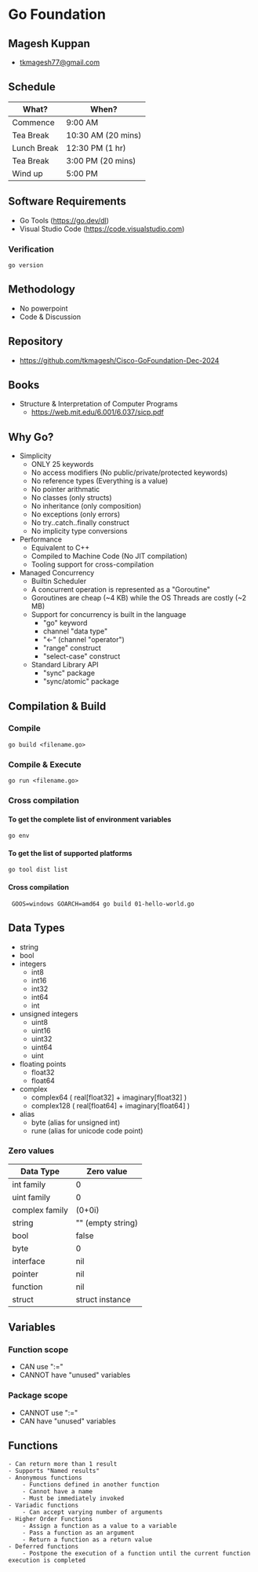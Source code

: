 # Go Foundation

## Magesh Kuppan
- tkmagesh77@gmail.com

## Schedule
| What? | When? |
| ---- | --- |
| Commence | 9:00 AM |
| Tea Break | 10:30 AM (20 mins) |
| Lunch Break | 12:30 PM (1 hr) |
| Tea Break | 3:00 PM (20 mins) |
| Wind up | 5:00 PM |

## Software Requirements
- Go Tools (https://go.dev/dl)
- Visual Studio Code (https://code.visualstudio.com)

### Verification
```shell
go version
```

## Methodology
- No powerpoint
- Code & Discussion

## Repository
- https://github.com/tkmagesh/Cisco-GoFoundation-Dec-2024

## Books
- Structure & Interpretation of Computer Programs
    - https://web.mit.edu/6.001/6.037/sicp.pdf


## Why Go?
- Simplicity
    - ONLY 25 keywords
    - No access modifiers (No public/private/protected keywords)
    - No reference types (Everything is a value)
    - No pointer arithmatic 
    - No classes (only structs)
    - No inheritance (only composition)
    - No exceptions (only errors)
    - No try..catch..finally construct
    - No implicity type conversions
- Performance
    - Equivalent to C++
    - Compiled to Machine Code (No JIT compilation)
    - Tooling support for cross-compilation
- Managed Concurrency
    - Builtin Scheduler
    - A concurrent operation is represented as a "Goroutine"
    - Goroutines are cheap (~4 KB) while the OS Threads are costly (~2 MB)
    - Support for concurrency is built in the language
        - "go" keyword
        - channel "data type"
        - "<-" (channel "operator")
        - "range" construct
        - "select-case" construct
    - Standard Library API
        - "sync" package
        - "sync/atomic" package

## Compilation & Build
### Compile 
```shell
go build <filename.go>
```

### Compile & Execute
```shell
go run <filename.go>
```

### Cross compilation
#### To get the complete list of environment variables
```shell
go env
```

#### To get the list of supported platforms
```shell
go tool dist list
```

#### Cross compilation
```shell
 GOOS=windows GOARCH=amd64 go build 01-hello-world.go
```

## Data Types
- string
- bool
- integers
    - int8
    - int16
    - int32
    - int64
    - int
- unsigned integers
    - uint8
    - uint16
    - uint32
    - uint64
    - uint
- floating points
    - float32
    - float64
- complex
    - complex64 ( real[float32] + imaginary[float32] )
    - complex128 ( real[float64] + imaginary[float64] )
- alias
    - byte (alias for unsigned int)
    - rune (alias for unicode code point)

### Zero values
| Data Type | Zero value |
------------ | ------------- |
|int family     | 0 |
|uint family    | 0 |
|complex family | (0+0i) |
|string         | "" (empty string) |
|bool           | false |
|byte           | 0 |
|interface      | nil |
|pointer        | nil |
|function       | nil |
|struct         | struct instance |

## Variables
### Function scope
- CAN use ":="
- CANNOT have "unused" variables
### Package scope
- CANNOT use ":="
- CAN have "unused" variables

## Functions
    - Can return more than 1 result
    - Supports "Named results"
    - Anonymous functions
        - Functions defined in another function
        - Cannot have a name
        - Must be immediately invoked
    - Variadic functions
        - Can accept varying number of arguments
    - Higher Order Functions
        - Assign a function as a value to a variable
        - Pass a function as an argument
        - Return a function as a return value
    - Deferred functions
        - Postpone the execution of a function until the current function execution is completed
